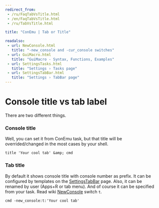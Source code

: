 ```yaml
---
redirect_from:
 - /ru/FaqTabVsTitle.html
 - /en/FaqTabVsTitle.html
 - /ru/TabVsTitle.html

title: "ConEmu | Tab or Title"

readalso:
 - url: NewConsole.html
   title: "-new_console and -cur_console switches"
 - url: GuiMacro.html
   title: "GuiMacro - Syntax, Functions, Examples"
 - url: SettingsTasks.html
   title: "Settings › Tasks page"
 - url: SettingsTabBar.html
   title: "Settings › TabBar page"
---
```


# Console title vs tab label

There are two different things.

### Console title

Well, you can set it from ConEmu task, but that title
will be overrided/changed in the most cases by your shell.

~~~
title 'Your cool tab' &amp; cmd
~~~

### Tab title

By default it shows console title with console number as prefix.
It can be configured by templates on the
[SettingsTabBar](SettingsTabBar.html) page.
Also, it can be renamed by user (Apps+R or tab menu).
And of course it can be specified from your task.
Read wiki [NewConsole](NewConsole.html) switch `t`.

~~~
cmd -new_console:t:'Your cool tab'
~~~

